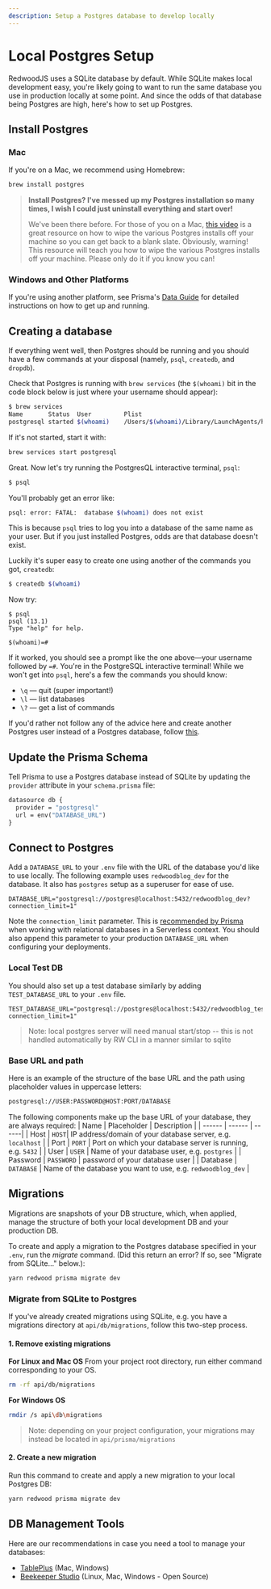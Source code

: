 ```yaml
---
description: Setup a Postgres database to develop locally
---
```


# Local Postgres Setup

RedwoodJS uses a SQLite database by default. While SQLite makes local development easy, you're
likely going to want to run the same database you use in production locally at some point. And since the odds of that database being Postgres are high, here's how to set up Postgres.

## Install Postgres
### Mac
If you're on a Mac, we recommend using Homebrew:

```bash
brew install postgres
```

> **Install Postgres? I've messed up my Postgres installation so many times, I wish I could just uninstall everything and start over!**
>
> We've been there before. For those of you on a Mac, [this video](https://www.youtube.com/watch?v=1aybOgni7lI) is a great resource on how to wipe the various Postgres installs off your machine so you can get back to a blank slate.
> Obviously, warning! This resource will teach you how to wipe the various Postgres installs off your machine. Please only do it if you know you can!

### Windows and Other Platforms
If you're using another platform, see Prisma's [Data Guide](https://www.prisma.io/docs/guides/database-workflows/setting-up-a-database/postgresql) for detailed instructions on how to get up and running.

## Creating a database

If everything went well, then Postgres should be running and you should have a few commands at your disposal (namely, `psql`, `createdb`, and `dropdb`).

Check that Postgres is running with `brew services` (the `$(whoami)` bit in the code block below is just where your username should appear):

```bash
$ brew services
Name       Status  User         Plist
postgresql started $(whoami)    /Users/$(whoami)/Library/LaunchAgents/homebrew.mxcl.postgresql.plist
```

If it's not started, start it with:

```bash
brew services start postgresql
```

Great. Now let's try running the PostgresQL interactive terminal, `psql`:

```bash
$ psql
```

You'll probably get an error like:

```bash
psql: error: FATAL:  database $(whoami) does not exist
```

This is because `psql` tries to log you into a database of the same name as your user. But if you just installed Postgres, odds are that database doesn't exist.

Luckily it's super easy to create one using another of the commands you got, `createdb`:

```bash
$ createdb $(whoami)
```

Now try:

```
$ psql
psql (13.1)
Type "help" for help.

$(whoami)=#
```

If it worked, you should see a prompt like the one above&mdash;your username followed by `=#`. You're in the PostgreSQL interactive terminal! While we won't get into `psql`, here's a few the commands you should know:

- `\q` &mdash; quit (super important!)
- `\l` &mdash; list databases
- `\?` &mdash; get a list of commands

If you'd rather not follow any of the advice here and create another Postgres user instead of a Postgres database, follow [this](https://www.digitalocean.com/community/tutorials/how-to-install-and-use-postgresql-on-ubuntu-18-04#step-3-%E2%80%94-creating-a-new-role).

## Update the Prisma Schema

Tell Prisma to use a Postgres database instead of SQLite by updating the `provider` attribute in your
`schema.prisma` file:

```graphql title="prisma/schema.prisma"
datasource db {
  provider = "postgresql"
  url = env("DATABASE_URL")
}
```

## Connect to Postgres

Add a `DATABASE_URL` to your `.env` file with the URL of the database you'd like to use locally. The
following example uses `redwoodblog_dev` for the database. It also has `postgres` setup as a
superuser for ease of use.
```env
DATABASE_URL="postgresql://postgres@localhost:5432/redwoodblog_dev?connection_limit=1"
```

Note the `connection_limit` parameter. This is [recommended by Prisma](https://www.prisma.io/docs/reference/tools-and-interfaces/prisma-client/deployment#recommended-connection-limit) when working with
relational databases in a Serverless context. You should also append this parameter to your production
`DATABASE_URL` when configuring your deployments.

### Local Test DB
You should also set up a test database similarly by adding `TEST_DATABASE_URL` to your `.env` file.
```env
TEST_DATABASE_URL="postgresql://postgres@localhost:5432/redwoodblog_test?connection_limit=1"
```

> Note: local postgres server will need manual start/stop -- this is not handled automatically by RW CLI in a manner similar to sqlite

### Base URL and path

Here is an example of the structure of the base URL and the path using placeholder values in uppercase letters:
```bash
postgresql://USER:PASSWORD@HOST:PORT/DATABASE
```
The following components make up the base URL of your database, they are always required:
| Name | Placeholder | Description |
| ------ | ------ | ------|
| Host | `HOST`| IP address/domain of your database server, e.g. `localhost` |
| Port | `PORT` | Port on which your database server is running, e.g. `5432` |
| User | `USER` | Name of your database user, e.g. `postgres` |
| Password | `PASSWORD` | password of your database user |
| Database | `DATABASE` | Name of the database you want to use, e.g. `redwoodblog_dev` |

## Migrations
Migrations are snapshots of your DB structure, which, when applied, manage the structure of both your local development DB and your production DB.

To create and apply a migration to the Postgres database specified in your `.env`, run the _migrate_ command. (Did this return an error? If so, see "Migrate from SQLite..." below.):
```bash
yarn redwood prisma migrate dev
```

### Migrate from SQLite to Postgres
If you've already created migrations using SQLite, e.g. you have a migrations directory at `api/db/migrations`, follow this two-step process.

#### 1. Remove existing migrations
**For Linux and Mac OS**
From your project root directory, run either command corresponding to your OS.
```bash
rm -rf api/db/migrations
```

**For Windows OS**
```bash
rmdir /s api\db\migrations
```

> Note: depending on your project configuration, your migrations may instead be located in `api/prisma/migrations`

#### 2. Create a new migration
Run this command to create and apply a new migration to your local Postgres DB:
```bash
yarn redwood prisma migrate dev
```

## DB Management Tools
Here are our recommendations in case you need a tool to manage your databases:
- [TablePlus](https://tableplus.com/) (Mac, Windows)
- [Beekeeper Studio](https://www.beekeeperstudio.io/) (Linux, Mac, Windows - Open Source)
